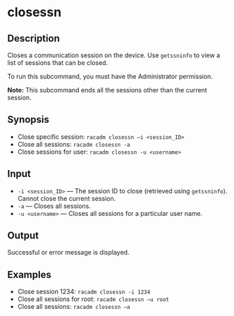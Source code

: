 # closessn

## Description

Closes a communication session on the device. Use `getssninfo` to view a list of sessions that can be closed.

To run this subcommand, you must have the Administrator permission.

**Note:** This subcommand ends all the sessions other than the current session.

## Synopsis

- Close specific session: `racadm closessn –i <session_ID>`
- Close all sessions: `racadm closessn -a`
- Close sessions for user: `racadm closessn -u <username>`

## Input

- `-i <session_ID>` — The session ID to close (retrieved using `getssninfo`). Cannot close the current session.
- `-a` — Closes all sessions.
- `-u <username>` — Closes all sessions for a particular user name.

## Output

Successful or error message is displayed.

## Examples

- Close session 1234: `racadm closessn -i 1234`
- Close all sessions for root: `racadm closessn –u root`
- Close all sessions: `racadm closessn –a`